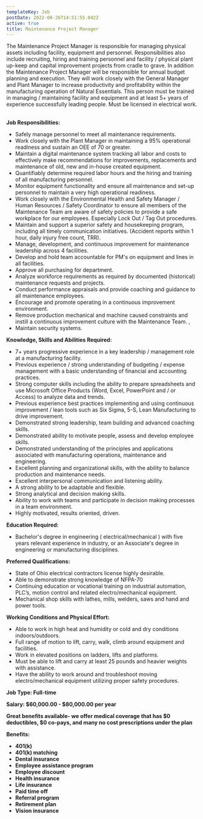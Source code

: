 ```yaml
---
templateKey: Job
postDate: 2022-08-26T14:51:55.042Z
active: true
title: Maintenance Project Manager
---
```

<!--StartFragment-->

The Maintenance Project Manager is responsible for managing physical assets including facility, equipment and personnel. Responsibilities also include recruiting, hiring and training personnel and facility / physical plant up-keep and capital improvement projects from cradle to grave. In addition the Maintenance Project Manager will be responsible for annual budget planning and execution. They will work closely with the General Manager and Plant Manager to increase productivity and profitability within the manufacturing operation of Natural Essentials. This person must be trained in managing / maintaining facility and equipment and at least 5+ years of experience successfully leading people. Must be licensed in electrical work.

\
**Job Responsibilities:**

* Safely manage personnel to meet all maintenance requirements.
* Work closely with the Plant Manager in maintaining a 95% operational readiness and sustain an OEE of 70 or greater.
* Maintain a digital maintenance system tracking all labor and costs to effectively make recommendations for improvements, replacements and maintenance of old, new and in-house created equipment.
* Quantifiably determine required labor hours and the hiring and training of all manufacturing personnel.
* Monitor equipment functionality and ensure all maintenance and set-up personnel to maintain a very high operational readiness.
* Work closely with the Environmental Health and Safety Manager / Human Resources / Safety Coordinator to ensure all members of the Maintenance Team are aware of safety policies to provide a safe workplace for our employees. Especially Lock Out / Tag Out procedures.
* Maintain and support a superior safety and housekeeping program, including all timely communication initiatives. (Accident reports within 1 hour, daily injury free count, TRR).
* Manage, development, and continuous improvement for maintenance leadership across 4 facilities.
* Develop and hold team accountable for PM's on equipment and lines in all facilities.
* Approve all purchasing for department.
* Analyze workforce requirements as required by documented (historical) maintenance requests and projects.
* Conduct performance appraisals and provide coaching and guidance to all maintenance employees.
* Encourage and promote operating in a continuous improvement environment.
* Remove production mechanical and machine caused constraints and instill a continuous improvement culture with the Maintenance Team. ,
* Maintain security systems.

**Knowledge, Skills and Abilities Required:**

* 7+ years progressive experience in a key leadership / management role at a manufacturing facility.
* Previous experience / strong understanding of budgeting / expense management with a basic understanding of financial and accounting practices.
* Strong computer skills including the ability to prepare spreadsheets and use Microsoft Office Products (Word, Excel, PowerPoint and / or Access) to analyze data and trends.
* Previous experience best practices implementing and using continuous improvement / lean tools such as Six Sigma, 5-S, Lean Manufacturing to drive improvement.
* Demonstrated strong leadership, team building and advanced coaching skills.
* Demonstrated ability to motivate people, assess and develop employee skills.
* Demonstrated understanding of the principles and applications associated with manufacturing operations, maintenance and engineering.
* Excellent planning and organizational skills, with the ability to balance production and maintenance needs.
* Excellent interpersonal communication and listening ability.
* A strong ability to be adaptable and flexible.
* Strong analytical and decision making skills.
* Ability to work with teams and participate in decision making processes in a team environment.
* Highly motivated, results oriented, driven.

**Education Required:**

* Bachelor's degree in engineering ( electrical/mechanical ) with five years relevant experience in industry, or an Associate's degree in engineering or manufacturing disciplines.

**Preferred Qualifications:**

* State of Ohio electrical contractors license highly desirable.
* Able to demonstrate strong knowledge of NFPA-70
* Continuing education or vocational training on industrial automation, PLC’s, motion control and related electro/mechanical equipment.
* Mechanical shop skills with lathes, mills, welders, saws and hand and power tools.

**Working Conditions and Physical Effort:**

* Able to work in high heat and humidity or cold and dry conditions indoors/outdoors.
* Full range of motion to lift, carry, walk, climb around equipment and facilities.
* Work in elevated positions on ladders, lifts and platforms.
* Must be able to lift and carry at least 25 pounds and heavier weights with assistance.
* Have the ability to work around and troubleshoot moving electro/mechanical equipment utilizing proper safety procedures.

**Job Type: Full-time**

**Salary: $60,000.00 - $80,000.00 per year**

**Great benefits available- we offer medical coverage that has $0 deductibles, $0 co-pays, and many no cost prescriptions under the plan**

**Benefits:**

* **401(k)**
* **401(k) matching**
* **Dental insurance**
* **Employee assistance program**
* **Employee discount**
* **Health insurance**
* **Life insurance**
* **Paid time off**
* **Referral program**
* **Retirement plan**
* **Vision insurance**

<!--EndFragment-->